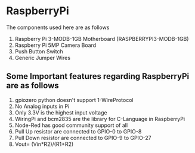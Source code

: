 # RaspberryPi
The components used here are as follows
  1. Raspberry Pi 3-MODB-1GB Motherboard (RASPBERRYPI3-MODB-1GB)
  2. Raspberry Pi 5MP Camera Board
  3. Push Button Switch
  4. Generic Jumper Wires 

## Some Important features regarding RaspberryPi are as follows

  1. gpiozero python doesn't support 1-WireProtocol
  2. No Analog inputs in Pi
  3. Only 3.3V is the highest input voltage
  4. WiringPi and bcm2835 are the library for C-Language in RaspberryPi
  5. Node-Red has good community support of all 
  6. Pull Up resistor are connected to GPIO-0 to GPIO-8
  7. Pull Down resistor are connected to GPIO-9 to GPIO-27
  8. Vout= (Vin*R2)/(R1+R2)
